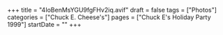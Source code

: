 +++
title = "4IoBenMsYGU9fgFHv2iq.avif"
draft = false
tags = ["Photos"]
categories = ["Chuck E. Cheese's"]
pages = ["Chuck E's Holiday Party 1999"]
startDate = ""
+++
